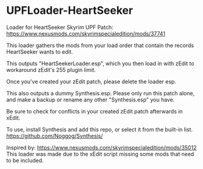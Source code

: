 # UPFLoader-HeartSeeker



Loader for HeartSeeker Skyrim UPF Patch:<br>
https://www.nexusmods.com/skyrimspecialedition/mods/37741

This loader gathers the mods from your load order that contain the records HeartSeeker wants to edit.

This outputs "HeartSeekerLoader.esp", which you then load in with zEdit to workaround zEdit's 255 plugin limit.

Once you've created your zEdit patch, please delete the loader esp.

This also outputs a dummy Synthesis.esp. Please only run this patch alone, and make a backup or rename any other "Synthesis.esp" you have.

Be sure to check for conflicts in your created zEdit patch afterwards in xEdit.

To use, install Synthesis and add this repo, or select it from the built-in list. <br>
https://github.com/Noggog/Synthesis/


Inspired by: https://www.nexusmods.com/skyrimspecialedition/mods/35012 <br>
This loader was made due to the xEdit script missing some mods that need to be included.
